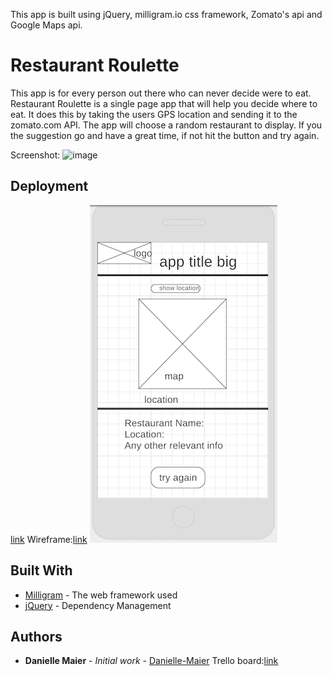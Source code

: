 This app is built using jQuery, milligram.io css framework, Zomato's api and
Google Maps api.

# Restaurant Roulette

This app is for every person out there who can never decide were to eat.
Restaurant Roulette is a single page app that will help you decide where to eat.
It does this by taking the users GPS location and sending it to the zomato.com
API. The app will choose a random restaurant to display. If you the suggestion
go and have a great time, if not hit the button and try again.

Screenshot:
![image](./rr-screen.png)


## Deployment

[link](https://restaurant-roulette-30fc6.firebaseapp.com/)
Wireframe:[link](https://wireframe.cc/FNwsp8)
![Image](./assets/fd-wireframe.png)


## Built With

* [Milligram](http://milligram.io/) - The web framework used
* [jQuery](https://jquery.com/) - Dependency Management

## Authors

* **Danielle Maier** - *Initial work* - [Danielle-Maier](https://github.com/danielle-maier)
Trello board:[link](https://trello.com/b/m6FEISoz/restaurant-roulette)
